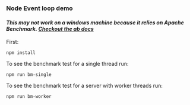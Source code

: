 ### Node Event loop demo

#### _This may not work on a windows machine because it relies on Apache Benchmark. [Checkout the ab docs](https://httpd.apache.org/docs/2.4/programs/ab.html)_

First:
```
npm install
```

To see the benchmark test for a single thread run:
```
npm run bm-single
```
To see the benchmark test for a server with worker threads run:
```
npm run bm-worker
```